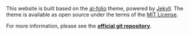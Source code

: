 This website is built based on the [al-folio](https://alshedivat.github.io/al-folio/) theme, powered by [Jekyll](https://jekyllrb.com/). The theme is available as open source under the terms of the [MIT License](https://github.com/alshedivat/al-folio/blob/master/LICENSE).

For more information, please see the [**official git repository**](https://github.com/alshedivat/al-folio).
